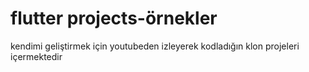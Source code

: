# flutter projects-örnekler
 kendimi geliştirmek için youtubeden izleyerek kodladığın klon projeleri içermektedir
